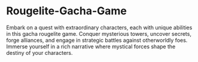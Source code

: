# Rougelite-Gacha-Game
Embark on a quest with extraordinary characters, each with unique abilities in this gacha rougelite game. Conquer mysterious towers, uncover secrets, forge alliances, and engage in strategic battles against otherworldly foes. Immerse yourself in a rich narrative where mystical forces shape the destiny of your characters.
